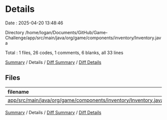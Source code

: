 # Details

Date : 2025-04-20 13:48:46

Directory /home/logan/Documents/GitHub/Game-Challenge/app/src/main/java/org/game/components/inventory/Inventory.java

Total : 1 files,  26 codes, 1 comments, 6 blanks, all 33 lines

[Summary](results.md) / Details / [Diff Summary](diff.md) / [Diff Details](diff-details.md)

## Files
| filename | language | code | comment | blank | total |
| :--- | :--- | ---: | ---: | ---: | ---: |
| [app/src/main/java/org/game/components/inventory/Inventory.java](/app/src/main/java/org/game/components/inventory/Inventory.java) | Java | 26 | 1 | 6 | 33 |

[Summary](results.md) / Details / [Diff Summary](diff.md) / [Diff Details](diff-details.md)